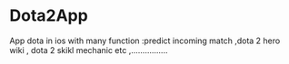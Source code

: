 Dota2App
========
App dota in ios with many function :predict incoming match ,dota 2 hero wiki , dota 2 skikl mechanic etc ,................
